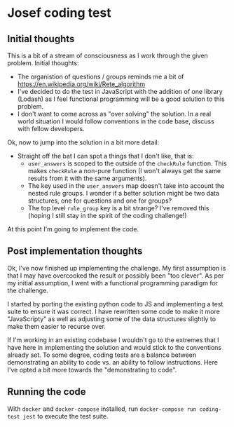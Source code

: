 # Josef coding test

## Initial thoughts

This is a bit of a stream of consciousness as I work through the given problem. Initial thoughts:

* The organistion of questions / groups reminds me a bit of https://en.wikipedia.org/wiki/Rete_algorithm
* I've decided to do the test in JavaScript with the addition of one library (Lodash) as I feel functional programming will be  a good solution to this problem.
* I don't want to come across as "over solving" the solution. In a real world situation I would follow conventions in the code base, discuss with fellow developers.

Ok, now to jump into the solution in a bit more detail:

* Straight off the bat I can spot a things that I don't like, that is:
    * `user_answers` is scoped to the outside of the `checkRule` function. This makes `checkRule` a non-pure function (I won't always get the same results from it with the same arguments).
    * The key used in the `user_answers` map doesn't take into account the nested rule groups. I wonder if a better solution might be two data structures, one for questions and one for groups?
    * The top level `rule_group` key is a bit strange? I've removed this (hoping I still stay in the spirit of the coding challenge!)

At this point I'm going to implement the code.


## Post implementation thoughts

Ok, I've now finished up implementing the challenge. My first assumption is that I may have overcooked the result or possibly been "too clever". As per my initial assumption, I went with a functional programming paradigm for the challenge.

I started by porting the existing python code to JS and implementing a test suite to ensure it was correct. I have rewritten some code to make it more "JavaScripty" as well as adjusting some of the data structures slightly to make them easier to recurse over.

If I'm working in an existing codebase I wouldn't go to the extremes that I have here in implementing the solution and would stick to the conventions already set. To some degree, coding tests are a balance between demonstrating an ability to code vs. an ability to follow instructions. Here I've opted a bit more towards the "demonstrating to code".

## Running the code

With `docker` and `docker-compose` installed, run `docker-compose run coding-test jest` to execute the test suite.
